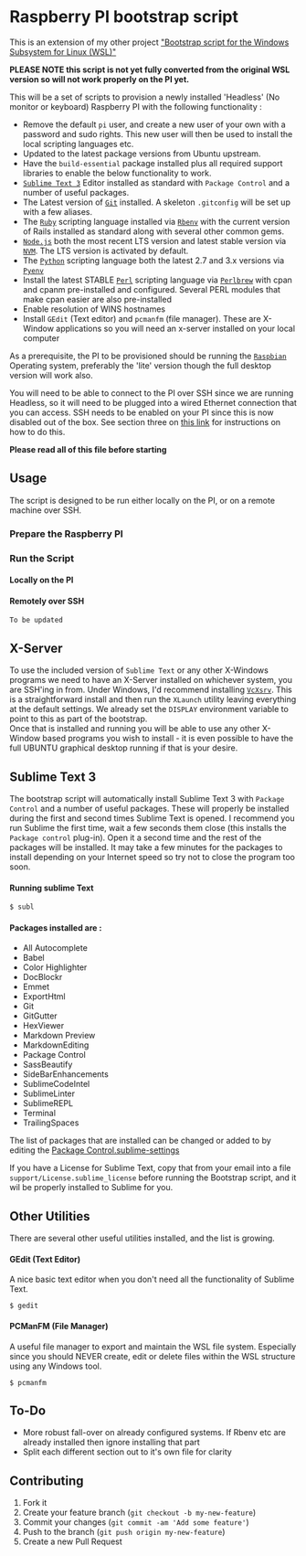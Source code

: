 # Raspberry PI bootstrap script

This is an extension of my other project ["Bootstrap script for the Windows Subsystem for Linux (WSL)"][ubuntu-win-bootstrap]

__PLEASE NOTE this script is not yet fully converted from the original WSL version so will not work properly on the PI yet.__

This will be a set of scripts to provision a newly installed 'Headless' (No monitor or keyboard) Raspberry PI with the following functionality :

* Remove the default `pi` user, and create a new user of your own with a password and sudo rights. This new user will then be used to install the local scripting languages etc.
* Updated to the latest package versions from Ubuntu upstream.
* Have the `build-essential` package installed plus all required support libraries to enable the below functionality to work.
* [`Sublime Text 3`][sublime] Editor installed as standard with `Package Control` and a number of useful packages.
* The Latest version of [`Git`][git] installed. A skeleton `.gitconfig` will be set up with a few aliases.
* The [`Ruby`][ruby] scripting language installed via [`Rbenv`][rbenv] with the current version of Rails installed as standard along with several other common gems.
* [`Node.js`][node] both the most recent LTS version and latest stable version via [`NVM`][nvm]. The LTS version is activated by default.
* The [`Python`][python] scripting language both the latest 2.7 and 3.x versions via [`Pyenv`][pyenv]
* Install the latest STABLE [`Perl`][perl] scripting language via [`Perlbrew`][perlbrew] with cpan and cpanm pre-installed and configured. Several PERL modules that make cpan easier are also pre-installed
* Enable resolution of WINS hostnames
* Install `GEdit` (Text editor) and `pcmanfm` (file manager). These are X-Window applications so you will need an x-server installed on your local computer

As a prerequisite, the PI to be provisioned should be running the [`Raspbian`][raspbian] Operating system, preferably the 'lite' version though the  full desktop version will work also.

You will need to be able to connect to the PI over SSH since we are running Headless, so it will need to be plugged into a wired Ethernet connection that you can access. SSH needs to be enabled on your PI since this is now disabled out of the box. See section three on [this link][pi-ssh] for instructions on how to do this.

**Please read all of this file before starting**

## Usage
The script is designed to be run either locally on the PI, or on a remote machine over SSH.

### Prepare the Raspberry PI

### Run the Script

#### Locally on the PI

#### Remotely over SSH

```
To be updated
```

## X-Server
To use the included version of `Sublime Text` or any other X-Windows programs we need to have an X-Server installed on whichever system, you are SSH'ing in from. Under Windows, I'd recommend installing [`VcXsrv`][vcxsrv]. This is a straightforward install and then run the `XLaunch` utility leaving everything at the default settings. We already set the `DISPLAY` environment variable to point to this as part of the bootstrap.  
Once that is installed and running you will be able to use any other X-Window based programs you wish to install - it is even possible to have the full UBUNTU graphical desktop running if that is your desire.

## Sublime Text 3
The bootstrap script will automatically install Sublime Text 3 with `Package Control` and a number of useful packages. These will properly be installed during the first and second times Sublime Text is opened. I recommend you run Sublime the first time,  wait a few seconds them close (this installs the `Package control` plug-in). Open it a second time and the rest of the packages will be installed. It may take a few minutes for the packages to install depending on your Internet speed so try not to close the program too soon.

#### Running sublime Text
```bash
$ subl
```

#### Packages installed are :
* All Autocomplete
* Babel
* Color Highlighter
* DocBlockr
* Emmet
* ExportHtml
* Git
* GitGutter
* HexViewer
* Markdown Preview
* MarkdownEditing
* Package Control
* SassBeautify
* SideBarEnhancements
* SublimeCodeIntel
* SublimeLinter
* SublimeREPL
* Terminal
* TrailingSpaces

The list of packages that are installed can be changed or added to by editing the  [Package Control.sublime-settings](support/Package%20Control.sublime-settings)

If you have a License for Sublime Text, copy that from your email into a file `support/License.sublime_license` before running the Bootstrap script, and it wil be properly installed to Sublime for you.

## Other Utilities
There are several other useful utilities installed, and the list is growing.
#### GEdit (Text Editor)
A nice basic text editor when you don't need all the functionality of Sublime Text.
```
$ gedit
```
#### PCManFM (File Manager)
A useful file manager to export and maintain the WSL file system. Especially since you should NEVER create, edit or delete files within the WSL structure using any Windows tool.
```
$ pcmanfm
```

## To-Do

* More robust fall-over on already configured systems. If Rbenv etc are already installed then ignore installing that part
* Split each different section out to it's own file for clarity

## Contributing

1. Fork it
2. Create your feature branch (`git checkout -b my-new-feature`)
3. Commit your changes (`git commit -am 'Add some feature'`)
4. Push to the branch (`git push origin my-new-feature`)
5. Create a new Pull Request

[sublime]: https://www.sublimetext.com/
[git]: https://git-scm.com
[ruby]: https://www.ruby-lang.org
[rbenv]: https://github.com/rbenv/rbenv
[node]: https://nodejs.org
[nvm]: https://github.com/creationix/nvm
[python]: https://www.python.org/
[pyenv]: https://github.com/pyenv/pyenv
[perl]: https://www.perl.org/
[perlbrew]: https://perlbrew.pl/
[vcxsrv]: https://sourceforge.net/projects/vcxsrv/
[ubuntu-win-bootstrap]: https://github.com/seapagan/ubuntu-win-bootstrap
[raspbian]: https://www.raspberrypi.org/downloads/raspbian/
[pi-ssh]: https://www.raspberrypi.org/documentation/remote-access/ssh/
